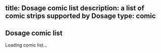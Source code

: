 title: Dosage comic list
description: a list of comic strips supported by Dosage
type: comic
---
Dosage comic list
------------------

<div id="comics">
Loading comic list...
</div>
